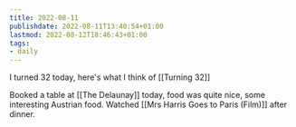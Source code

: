 ```yaml
---
title: 2022-08-11
publishdate: 2022-08-11T13:40:54+01:00
lastmod: 2022-08-12T18:46:43+01:00
tags: 
- daily
---
```








I turned 32 today, here's what I think of [[Turning 32]]



Booked a table at [[The Delaunay]] today, food was quite nice, some interesting Austrian food. Watched [[Mrs Harris Goes to Paris (Film)]] after dinner.




